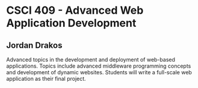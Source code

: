 # CSCI 409 - Advanced Web Application Development
## Jordan Drakos

Advanced topics in the development and deployment of web-based applications. 
Topics include advanced middleware programming concepts and development of 
dynamic websites. Students will write a full-scale web application as their final 
project.